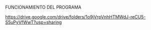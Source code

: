 FUNCIONAMIENTO DEL PROGRAMA

https://drive.google.com/drive/folders/1o9jVrpVnhHTMWdJ-reCU5-S5uPyVfWwT?usp=sharing
